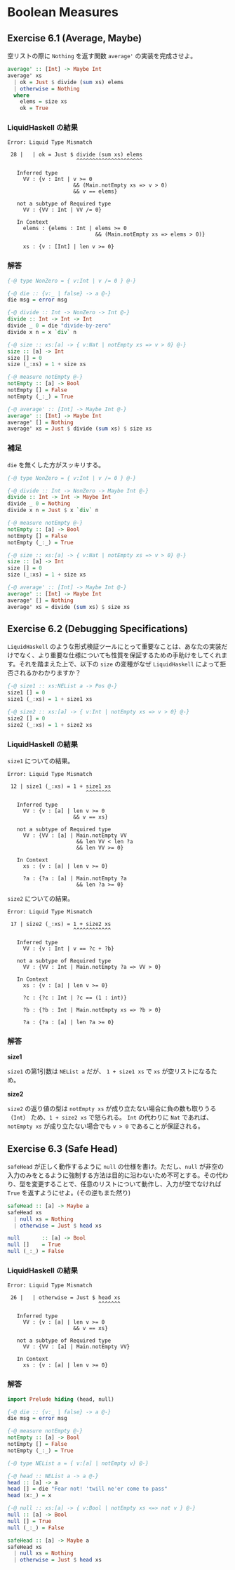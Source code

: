 # Boolean Measures

## Exercise 6.1 (Average, Maybe)

空リストの際に `Nothing` を返す関数 `average'` の実装を完成させよ。

```haskell
average' :: [Int] -> Maybe Int
average' xs
  | ok = Just $ divide (sum xs) elems
  | otherwise = Nothing
  where
    elems = size xs
    ok = True
```

### LiquidHaskell の結果

```shell
Error: Liquid Type Mismatch

 28 |   | ok = Just $ divide (sum xs) elems
                      ^^^^^^^^^^^^^^^^^^^^^

   Inferred type
     VV : {v : Int | v >= 0
                     && (Main.notEmpty xs => v > 0)
                     && v == elems}

   not a subtype of Required type
     VV : {VV : Int | VV /= 0}

   In Context
     elems : {elems : Int | elems >= 0
                            && (Main.notEmpty xs => elems > 0)}

     xs : {v : [Int] | len v >= 0}
```

### 解答

```haskell
{-@ type NonZero = { v:Int | v /= 0 } @-}

{-@ die :: {v:_ | false} -> a @-}
die msg = error msg

{-@ divide :: Int -> NonZero -> Int @-}
divide :: Int -> Int -> Int
divide _ 0 = die "divide-by-zero"
divide x n = x `div` n

{-@ size :: xs:[a] -> { v:Nat | notEmpty xs => v > 0} @-}
size :: [a] -> Int
size [] = 0
size (_:xs) = 1 + size xs

{-@ measure notEmpty @-}
notEmpty :: [a] -> Bool
notEmpty [] = False
notEmpty (_:_) = True

{-@ average' :: [Int] -> Maybe Int @-}
average' :: [Int] -> Maybe Int
average' [] = Nothing
average' xs = Just $ divide (sum xs) $ size xs
```

### 補足

`die` を無くした方がスッキリする。

```haskell
{-@ type NonZero = { v:Int | v /= 0 } @-}

{-@ divide :: Int -> NonZero -> Maybe Int @-}
divide :: Int -> Int -> Maybe Int
divide _ 0 = Nothing
divide x n = Just $ x `div` n

{-@ measure notEmpty @-}
notEmpty :: [a] -> Bool
notEmpty [] = False
notEmpty (_:_) = True

{-@ size :: xs:[a] -> { v:Nat | notEmpty xs => v > 0} @-}
size :: [a] -> Int
size [] = 0
size (_:xs) = 1 + size xs

{-@ average' :: [Int] -> Maybe Int @-}
average' :: [Int] -> Maybe Int
average' [] = Nothing
average' xs = divide (sum xs) $ size xs
```

## Exercise 6.2 (Debugging Specifications)

`LiquidHaskell` のような形式検証ツールにとって重要なことは、あなたの実装だけでなく、より重要な仕様についても性質を保証するための手助けをしてくれます。それを踏まえた上で、以下の `size` の変種がなぜ `LiquidHaskell` によって拒否されるかわかりますか？

```haskell
{-@ size1 :: xs:NEList a -> Pos @-}
size1 [] = 0
size1 (_:xs) = 1 + size1 xs

{-@ size2 :: xs:[a] -> { v:Int | notEmpty xs => v > 0} @-}
size2 [] = 0
size2 (_:xs) = 1 + size2 xs
```

### LiquidHaskell の結果

`size1` についての結果。

```shell
Error: Liquid Type Mismatch

 12 | size1 (_:xs) = 1 + size1 xs
                         ^^^^^^^^

   Inferred type
     VV : {v : [a] | len v >= 0
                     && v == xs}

   not a subtype of Required type
     VV : {VV : [a] | Main.notEmpty VV
                      && len VV < len ?a
                      && len VV >= 0}

   In Context
     xs : {v : [a] | len v >= 0}

     ?a : {?a : [a] | Main.notEmpty ?a
                      && len ?a >= 0}
```

`size2` についての結果。

```shell
Error: Liquid Type Mismatch

 17 | size2 (_:xs) = 1 + size2 xs
                     ^^^^^^^^^^^^

   Inferred type
     VV : {v : Int | v == ?c + ?b}

   not a subtype of Required type
     VV : {VV : Int | Main.notEmpty ?a => VV > 0}

   In Context
     xs : {v : [a] | len v >= 0}

     ?c : {?c : Int | ?c == (1 : int)}

     ?b : {?b : Int | Main.notEmpty xs => ?b > 0}

     ?a : {?a : [a] | len ?a >= 0}
```

### 解答

**size1**

`size1` の第1引数は `NEList a` だが、 `1 + size1 xs` で `xs` が空リストになるため。

**size2**

`size2` の返り値の型は `notEmpty xs` が成り立たない場合に負の数も取りうる （`Int`） ため、`1 + size2 xs` で怒られる。
`Int` の代わりに `Nat` であれば、 `notEmpty xs` が成り立たない場合でも `v > 0` であることが保証される。

## Exercise 6.3 (Safe Head)

`safeHead` が正しく動作するように `null` の仕様を書け。ただし、`null` が非空の入力のみをとるように強制する方法は目的に沿わないため不可とする。その代わり、型を変更することで、任意のリストについて動作し、入力が空でなければ `True` を返すようにせよ。(その逆もまた然り)

```haskell
safeHead :: [a] -> Maybe a
safeHead xs
  | null xs = Nothing
  | otherwise = Just $ head xs

null       :: [a] -> Bool
null []    = True
null (_:_) = False
```

### LiquidHaskell の結果

```shell
Error: Liquid Type Mismatch

 26 |   | otherwise = Just $ head xs
                             ^^^^^^^

   Inferred type
     VV : {v : [a] | len v >= 0
                     && v == xs}

   not a subtype of Required type
     VV : {VV : [a] | Main.notEmpty VV}

   In Context
     xs : {v : [a] | len v >= 0}
```

### 解答

```haskell
import Prelude hiding (head, null)

{-@ die :: {v:_ | false} -> a @-}
die msg = error msg

{-@ measure notEmpty @-}
notEmpty :: [a] -> Bool
notEmpty [] = False
notEmpty (_:_) = True

{-@ type NEList a = { v:[a] | notEmpty v} @-}

{-@ head :: NEList a -> a @-}
head :: [a] -> a
head [] = die "Fear not! 'twill ne'er come to pass"
head (x:_) = x

{-@ null :: xs:[a] -> { v:Bool | notEmpty xs <=> not v } @-}
null :: [a] -> Bool
null [] = True
null (_:_) = False

safeHead :: [a] -> Maybe a
safeHead xs
  | null xs = Nothing
  | otherwise = Just $ head xs
```
